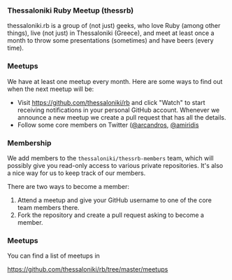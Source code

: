 ### Thessaloniki Ruby Meetup (thessrb)

thessaloniki.rb is a group of (not just) geeks, who love Ruby (among
other things), live (not just) in Thessaloniki (Greece), and meet at least once
a month to throw some presentations (sometimes) and have beers (every time).

### Meetups

We have at least one meetup every month. Here are some ways to find out
when the next meetup will be:

* Visit https://github.com/thessaloniki/rb and click "Watch" to start
  receiving notifications in your personal GitHub account. Whenever we
  announce a new meetup we create a pull request that has all the details.
* Follow some core members on Twitter
  ([@arcandros](https://twitter.com/arcandros),
  [@amiridis](https://twitter.com/amiridis)

### Membership

We add members to the `thessaloniki/thessrb-members` team, which will possibly 
give you read-only access to various private repositories. It's also a nice way 
for us to keep track of our members.
	
There are two ways to become a member:

1. Attend a meetup and give your GitHub username to one of the core team
   members there.
2. Fork the repository and create a pull request asking to become a
   member.

### Meetups

You can find a list of meetups in

https://github.com/thessaloniki/rb/tree/master/meetups
